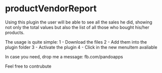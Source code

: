 productVendorReport
===================

Using this plugin the user will be able to see all the sales he did, showing not only the total values but also the list of all those who bought his/her products.

The usage is quite simple: 
1 - Download the files
2 - Add them into the plugin folder
3 - Activate the plugin
4 - Click in the new menuItem avaliable

In case you need, drop me a message: fb.com/pandoapps

Feel free to contrubute

